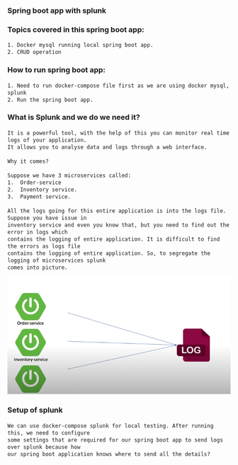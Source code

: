 ### Spring boot app with splunk


### Topics covered in this spring boot app:
```shell
1. Docker mysql running local spring boot app.
2. CRUD operation
```

### How to run spring boot app:
```shell
1. Need to run docker-compose file first as we are using docker mysql, splunk
2. Run the spring boot app.
```

### What is Splunk and we do we need it?
```shell
It is a powerful tool, with the help of this you can monitor real time logs of your application. 
It allows you to analyse data and logs through a web interface. 

Why it comes?

Suppose we have 3 microservices called:
1.	Order-service
2.	Inventory service.
3.	Payment service.

All the logs going for this entire application is into the logs file. Suppose you have issue in
inventory service and even you know that, but you need to find out the error in logs which 
contains the logging of entire application. It is difficult to find the errors as logs file 
contains the logging of entire application. So, to segregate the logging of microservices splunk
comes into picture. 

```
![Alt Text](img/img.png)

### Setup of splunk
```shell
We can use docker-compose splunk for local testing. After running this, we need to configure
some settings that are required for our spring boot app to send logs over splunk because how
our spring boot application knows where to send all the details?

```


